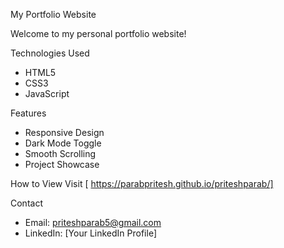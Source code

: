 My Portfolio Website

Welcome to my personal portfolio website! 

Technologies Used
- HTML5
- CSS3
- JavaScript

Features
- Responsive Design
- Dark Mode Toggle
- Smooth Scrolling
- Project Showcase

How to View
Visit [ https://parabpritesh.github.io/priteshparab/]

Contact
- Email: priteshparab5@gmail.com
- LinkedIn: [Your LinkedIn Profile]
